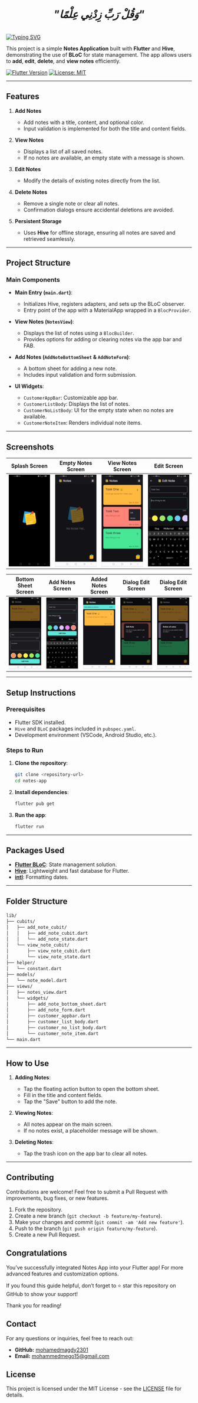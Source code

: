 <div align="center">

# *"وَقُلْ رَبِّ زِدْنِي عِلْمًا"*

</div>
<br clear="both">
<a href="https://git.io/typing-svg"><img src="https://readme-typing-svg.demolab.com?font=Protest+Guerrilla&weight=900&size=45&pause=1000&color=F78918&width=835&height=100&lines=Notes+App+%F0%9F%98%8A%E2%9C%8C%EF%B8%8F" alt="Typing SVG" /></a>
<br clear="both">


This project is a simple **Notes Application** built with **Flutter** and **Hive**, demonstrating the use of **BLoC** for state management. The app allows users to **add**, **edit**, **delete**, and **view notes** efficiently.

[![Flutter Version](https://img.shields.io/badge/Flutter-v3.0-blue.svg)](https://flutter.dev/)
[![License: MIT](https://img.shields.io/badge/License-MIT-yellow.svg)](https://opensource.org/licenses/MIT)

---

## Features

1. **Add Notes**  
   - Add notes with a title, content, and optional color.
   - Input validation is implemented for both the title and content fields.

2. **View Notes**  
   - Displays a list of all saved notes.
   - If no notes are available, an empty state with a message is shown.

3. **Edit Notes**  
   - Modify the details of existing notes directly from the list.

4. **Delete Notes**  
   - Remove a single note or clear all notes.
   - Confirmation dialogs ensure accidental deletions are avoided.

5. **Persistent Storage**  
   - Uses **Hive** for offline storage, ensuring all notes are saved and retrieved seamlessly.

---

## Project Structure

### Main Components

- **Main Entry (`main.dart`)**: 
  - Initializes Hive, registers adapters, and sets up the BLoC observer.
  - Entry point of the app with a MaterialApp wrapped in a `BlocProvider`.

- **View Notes (`NotesView`)**:
  - Displays the list of notes using a `BlocBuilder`.
  - Provides options for adding or clearing notes via the app bar and FAB.

- **Add Notes (`AddNoteBottomSheet` & `AddNoteForm`)**:
  - A bottom sheet for adding a new note.
  - Includes input validation and form submission.

- **UI Widgets**:
  - `CustomerAppBar`: Customizable app bar.
  - `CustomerListBody`: Displays the list of notes.
  - `CustomerNoListBody`: UI for the empty state when no notes are available.
  - `CustomerNoteItem`: Renders individual note items.

---

## Screenshots

| Splash Screen | Empty Notes Screen | View Notes Screen | Edit Screen |
|---|---|---|---|
| ![Screenshot](assets/screenshots/splash.png) | ![Screenshot](assets/screenshots/emptyNotse.png) | ![Screenshot](assets/screenshots/view_notes.png)  | ![Screenshot](assets/screenshots/edit_notes.png)  |

| Bottom Sheet Screen | Add Notes Screen | Added Notes Screen | Dialog Edit Screen | Dialog Edit Screen |
|---|---|---|---|---|
| ![Screenshot](assets/screenshots/bottom_sheet.png) | ![Screenshot](assets/screenshots/bottom_sheet_add_notes.png) | ![Screenshot](assets/screenshots/add_notes.png)  |  ![Screenshot](assets/screenshots/dialog_edit.png) |  ![Screenshot](assets/screenshots/dialog_delete.png)|

---

## Setup Instructions

### Prerequisites

- Flutter SDK installed.
- `Hive` and `BLoC` packages included in `pubspec.yaml`.
- Development environment (VSCode, Android Studio, etc.).

### Steps to Run

1. **Clone the repository**:  
   ```bash
   git clone <repository-url>
   cd notes-app
   ```

2. **Install dependencies**:  
   ```bash
   flutter pub get
   ```

3. **Run the app**:  
   ```bash
   flutter run
   ```

---

## Packages Used

- **[Flutter BLoC](https://pub.dev/packages/flutter_bloc)**: State management solution.
- **[Hive](https://pub.dev/packages/hive)**: Lightweight and fast database for Flutter.
- **[intl](https://pub.dev/packages/intl)**: Formatting dates.

---

## Folder Structure

```
lib/
├── cubits/
│   ├── add_note_cubit/
│   │   ├── add_note_cubit.dart
│   │   └── add_note_state.dart
│   └── view_note_cubit/
│       ├── view_note_cubit.dart
│       └── view_note_state.dart
├── helper/
│   └── constant.dart
├── models/
│   └── note_model.dart
├── views/
│   ├── notes_view.dart
│   └── widgets/
│       ├── add_note_bottom_sheet.dart
│       ├── add_note_form.dart
│       ├── customer_appbar.dart
│       ├── customer_list_body.dart
│       ├── customer_no_list_body.dart
│       └── customer_note_item.dart
└── main.dart
```

---

## How to Use

1. **Adding Notes**:  
   - Tap the floating action button to open the bottom sheet.
   - Fill in the title and content fields.
   - Tap the "Save" button to add the note.

2. **Viewing Notes**:  
   - All notes appear on the main screen.
   - If no notes exist, a placeholder message will be shown.

3. **Deleting Notes**:  
   - Tap the trash icon on the app bar to clear all notes.

---

## Contributing

Contributions are welcome! Feel free to submit a Pull Request with improvements, bug fixes, or new features.

1. Fork the repository.
2. Create a new branch (`git checkout -b feature/my-feature`).
3. Make your changes and commit (`git commit -am 'Add new feature'`).
4. Push to the branch (`git push origin feature/my-feature`).
5. Create a new Pull Request.

## Congratulations

You’ve successfully integrated Notes App into your Flutter app! For more advanced features and customization options.

If you found this guide helpful, don’t forget to ⭐ star this repository on GitHub to show your support!

Thank you for reading!

## Contact

For any questions or inquiries, feel free to reach out:

- **GitHub:** [mohamedmagdy2301](https://github.com/mohamedmagdy2301)
- **Email:** [mohammedmego15@gmail.com](mohammedmego15@gmail.com)

## License

This project is licensed under the MIT License - see the [LICENSE](LICENSE) file for details.
